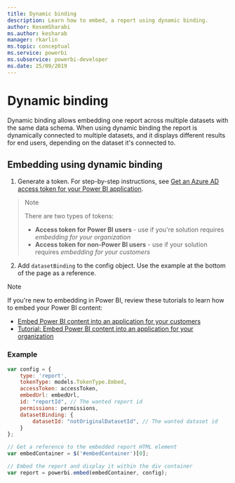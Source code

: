 ```yaml
---
title: Dynamic binding
description: Learn how to embed, a report using dynamic binding.
author: KesemSharabi
ms.author: kesharab
manager: rkarlin
ms.topic: conceptual
ms.service: powerbi
ms.subservice: powerbi-developer
ms.date: 25/09/2019
---
```


# Dynamic binding

Dynamic binding allows embedding one report across multiple datasets with the same data schema. When using dynamic binding the report is dynamically connected to multiple datasets, and it displays different results for end users, depending on the dataset it's connected to. 

## Embedding using dynamic binding

1. Generate a token. For step-by-step instructions, see [Get an Azure AD access token for your Power BI application](get-azuread-access-token.md).
>> [!NOTE]
>> There are two types of tokens:
>> * **Access token for Power BI users** - use if you're solution requires *embedding for your organization*
>> * **Access token for non-Power BI users** - use if your solution requires *embedding for your customers*
2. Add `datasetBinding` to the config object. Use the example at the bottom of the page as a reference.
> [!NOTE]
> If you're new to embedding in Power BI, review these tutorials to learn how to embed your Power BI content:
> * [Embed Power BI content into an application for your customers](embed-sample-for-customers.md)
> * [Tutorial: Embed Power BI content into an application for your organization](embed-sample-for-your-organization.md)

 ### Example
```javascript
var config = {
    type: 'report',
    tokenType: models.TokenType.Embed,
    accessToken: accessToken,
    embedUrl: embedUrl,
    id: "reportId", // The wanted report id
    permissions: permissions,
    datasetBinding: {
		datasetId: "notOriginalDatasetId", // The wanted dataset id
	}
};

// Get a reference to the embedded report HTML element
var embedContainer = $('#embedContainer')[0];

// Embed the report and display it within the div container
var report = powerbi.embed(embedContainer, config);
```